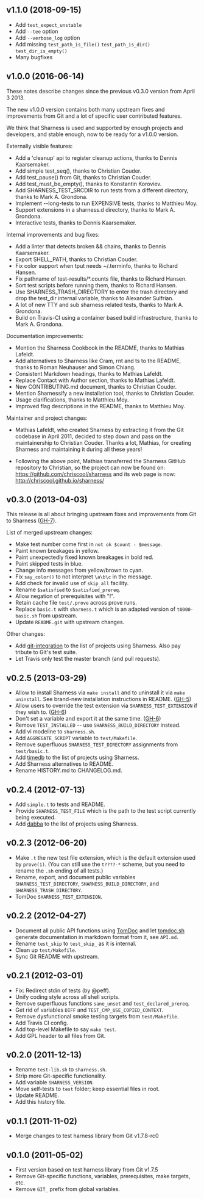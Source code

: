 v1.1.0 (2018-09-15)
-------------------

* Add `test_expect_unstable`
* Add `--tee` option
* Add `--verbose_log` option
* Add missing `test_path_is_file()` `test_path_is_dir()` `test_dir_is_empty()`
* Many bugfixes

v1.0.0 (2016-06-14)
-------------------

These notes describe changes since the previous v0.3.0 version from
April 3 2013.

The new v1.0.0 version contains both many upstream fixes and
improvements from Git and a lot of specific user contributed features.

We think that Sharness is used and supported by enough projects and
developers, and stable enough, now to be ready for a v1.0.0 version.

Externally visible features:

* Add a 'cleanup' api to register cleanup actions, thanks to Dennis
  Kaarsemaker.
* Add simple test_seq(), thanks to Christian Couder.
* Add test_pause() from Git, thanks to Christian Couder.
* Add test_must_be_empty(), thanks to Konstantin Koroviev.
* Add SHARNESS_TEST_SRCDIR to run tests from a different directory,
  thanks to Mark A. Grondona.
* Implement --long-tests to run EXPENSIVE tests, thanks to Matthieu
  Moy.
* Support extensions in a sharness.d directory, thanks to Mark
  A. Grondona.
* Interactive tests, thanks to Dennis Kaarsemaker.

Internal improvements and bug fixes:

* Add a linter that detects broken && chains, thanks to Dennis
  Kaarsemaker.
* Export SHELL_PATH, thanks to Christian Couder.
* Fix color support when tput needs ~/.terminfo, thanks to Richard
  Hansen.
* Fix pathname of test-results/*.counts file, thanks to Richard
  Hansen.
* Sort test scripts before running them, thanks to Richard Hansen.
* Use SHARNESS_TRASH_DIRECTORY to enter the trash directory and drop
  the test_dir internal variable, thanks to Alexander Sulfrian.
* A lot of new TTY and sub sharness related tests, thanks to Mark
  A. Grondona.
* Build on Travis-CI using a container based build infrastructure,
  thanks to Mark A. Grondona.

Documentation improvements:

* Mention the Sharness Cookbook in the README, thanks to Mathias
  Lafeldt.
* Add alternatives to Sharness like Cram, rnt and ts to the README,
  thanks to Roman Neuhauser and Simon Chiang.
* Consistent Markdown headings, thanks to Mathias Lafeldt.
* Replace Contact with Author section, thanks to Mathias Lafeldt.
* New CONTRIBUTING.md document, thanks to Christian Couder.
* Mention Sharnessify a new installation tool, thanks to
  Christian Couder.
* Usage clarifications, thanks to Matthieu Moy.
* Improved flag descriptions in the README, thanks to Matthieu Moy.

Maintainer and project changes:

* Mathias Lafeldt, who created Sharness by extracting it from the
  Git codebase in April 2011, decided to step down and pass on the
  maintainership to Christian Couder. Thanks a lot, Mathias, for
  creating Sharness and maintaining it during all these years!

* Following the above point, Mathias transferred the Sharness
  GitHub repository to Christian, so the project can now be found on:
  https://github.com/chriscool/sharness and its web page is now:
  http://chriscool.github.io/sharness/

v0.3.0 (2013-04-03)
-------------------

This release is all about bringing upstream fixes and improvements from Git to
Sharness ([GH-7]).

List of merged upstream changes:

* Make test number come first in `not ok $count - $message`.
* Paint known breakages in yellow.
* Paint unexpectedly fixed known breakages in bold red.
* Paint skipped tests in blue.
* Change info messages from yellow/brown to cyan.
* Fix `say_color()` to not interpret `\a\b\c` in the message.
* Add check for invalid use of `skip_all` facility.
* Rename `$satisfied` to `$satisfied_prereq`.
* Allow negation of prerequisites with "!".
* Retain cache file `test/.prove` across prove runs.
* Replace `basic.t` with `sharness.t` which is an adapted version of
  `t0000-basic.sh` from upstream.
* Update `README.git` with upstream changes.

Other changes:

* Add [git-integration] to the list of projects using Sharness. Also pay tribute
  to Git's test suite.
* Let Travis only test the master branch (and pull requests).

[GH-7]: https://github.com/mlafeldt/sharness/pull/7
[git-integration]: https://github.com/johnkeeping/git-integration

v0.2.5 (2013-03-29)
-------------------

* Allow to install Sharness via `make install` and to uninstall it via
  `make uninstall`. See brand-new installation instructions in README. ([GH-5])
* Allow users to override the test extension via `SHARNESS_TEST_EXTENSION` if
  they wish to. ([GH-6])
* Don't set a variable and export it at the same time. ([GH-6])
* Remove `TEST_INSTALLED` -- use `SHARNESS_BUILD_DIRECTORY` instead.
* Add vi modeline to `sharness.sh`.
* Add `AGGREGATE_SCRIPT` variable to `test/Makefile`.
* Remove superfluous `SHARNESS_TEST_DIRECTORY` assignments from `test/basic.t`.
* Add [timedb] to the list of projects using Sharness.
* Add Sharness alternatives to README.
* Rename HISTORY.md to CHANGELOG.md.

[GH-5]: https://github.com/mlafeldt/sharness/pull/5
[GH-6]: https://github.com/mlafeldt/sharness/pull/6
[timedb]: http://git.cryptoism.org/cgit.cgi/timedb.git

v0.2.4 (2012-07-13)
-------------------

* Add `simple.t` to tests and README.
* Provide `SHARNESS_TEST_FILE` which is the path to the test script currently
  being executed.
* Add [dabba] to the list of projects using Sharness.

[dabba]: https://github.com/eroullit/dabba

v0.2.3 (2012-06-20)
-------------------

* Make `.t` the new test file extension, which is the default extension used by
  `prove(1)`. (You can still use the `t????-*` scheme, but you need to rename
  the `.sh` ending of all tests.)
* Rename, export, and document public variables `SHARNESS_TEST_DIRECTORY`,
  `SHARNESS_BUILD_DIRECTORY`, and `SHARNESS_TRASH_DIRECTORY`.
* TomDoc `SHARNESS_TEST_EXTENSION`.

v0.2.2 (2012-04-27)
-------------------

* Document all public API functions using [TomDoc] and let [tomdoc.sh] generate
  documentation in markdown format from it, see `API.md`.
* Rename `test_skip` to `test_skip_` as it is internal.
* Clean up `test/Makefile`.
* Sync Git README with upstream.

[TomDoc]: http://tomdoc.org/
[tomdoc.sh]: https://github.com/mlafeldt/tomdoc.sh

v0.2.1 (2012-03-01)
-------------------

* Fix: Redirect stdin of tests (by @peff).
* Unify coding style across all shell scripts.
* Remove superfluous functions `sane_unset` and `test_declared_prereq`.
* Get rid of variables `DIFF` and `TEST_CMP_USE_COPIED_CONTEXT`.
* Remove dysfunctional smoke testing targets from `test/Makefile`.
* Add Travis CI config.
* Add top-level Makefile to say `make test`.
* Add GPL header to all files from Git.

v0.2.0 (2011-12-13)
-------------------

* Rename `test-lib.sh` to `sharness.sh`.
* Strip more Git-specific functionality.
* Add variable `SHARNESS_VERSION`.
* Move self-tests to `test` folder; keep essential files in root.
* Update README.
* Add this history file.

v0.1.1 (2011-11-02)
-------------------

* Merge changes to test harness library from Git v1.7.8-rc0

v0.1.0 (2011-05-02)
-------------------

* First version based on test harness library from Git v1.7.5
* Remove Git-specific functions, variables, prerequisites, make targets, etc.
* Remove `GIT_` prefix from global variables.
